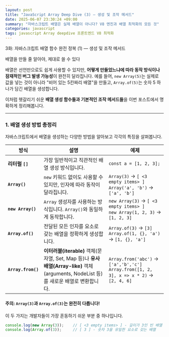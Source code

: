 ```yaml
---
layout: post
title: "JavaScript Array Deep Dive (3) — 생성 및 조작 메서드"
date: 2025-06-07 23:30:24 +09:00
summary: "자바스크립트 배열은 실제 배열이 아니다? V8 엔진과 배열 최적화의 모든 것"
categories: javascript
tags: javascript Array deepdive 프론트엔드 V8 최적화
---
```


3화: 자바스크립트 배열 함수 완전 정복 (1) — 생성 및 조작 메서드

  배열을 만들 줄 알아야, 제대로 쓸 수 있다

배열은 선언만으로도 쉽게 사용할 수 있지만, **어떻게 만들었느냐에 따라 동작 방식이나 잠재적인 버그 발생 가능성**이 완전히 달라집니다. 예를 들어, `new Array(5)`는 실제로 값을 넣는 것이 아니라 "비어 있는 5칸짜리 배열"을 만들고, `Array.of(5)`는 숫자 5 하나가 담긴 배열을 생성합니다.

이처럼 헷갈리기 쉬운 **배열 생성 함수들과 기본적인 조작 메서드들**을 이번 포스트에서 명확하게 정리해봅니다.

---

### 1. 배열 생성 방법 총정리

자바스크립트에서 배열을 생성하는 다양한 방법을 알아보고 각각의 특징을 살펴봅니다.

| 방식 | 설명 | 예제 |
|------|------|------|
| **리터럴 `[]`** | 가장 일반적이고 직관적인 배열 생성 방식입니다. | `const a = [1, 2, 3];` |
| **`Array()`** | `new` 키워드 없이도 사용할 수 있지만, 인자에 따라 동작이 달라집니다. | `Array(3)` → `[ <3 empty items> ]`<br>`Array('a', 'b')` → `['a', 'b']` |
| **`new Array()`** | `Array` 생성자를 사용하는 방식입니다. `Array()`와 동일하게 동작합니다. | `new Array(3)` → `[ <3 empty items> ]`<br>`new Array(1, 2, 3)` → `[1, 2, 3]` |
| **`Array.of()`** | 전달된 모든 인자를 요소로 갖는 배열을 정확하게 생성합니다. | `Array.of(3)` → `[3]`<br>`Array.of(1, {}, 'a')` → `[1, {}, 'a']` |
| **`Array.from()`** | **이터러블(iterable)** 객체(문자열, Set, Map 등)나 **유사 배열(Array-like)** 객체(arguments, NodeList 등)를 새로운 배열로 변환합니다. | `Array.from('abc')` → `['a','b','c']`<br>`Array.from([1, 2, 3], x => x * 2)` → `[2, 4, 6]` |

#### 주의: `Array(3)`과 `Array.of(3)`는 완전히 다릅니다!

이 두 가지는 개발자들이 가장 혼동하기 쉬운 부분 중 하나입니다.

```js
console.log(new Array(3));    // [ <3 empty items> ] - 길이가 3인 빈 배열
console.log(Array.of(3));     // [ 3 ] - 숫자 3을 유일한 요소로 갖는 배열
